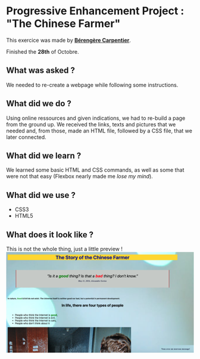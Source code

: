 # Progressive Enhancement Project : "The Chinese Farmer"

This exercice was made by [**Bérengère Carpentier**](https://github.com/carpentierberengere/ "GitHub Profile").

Finished the **28th** of Octobre.

## What was asked ? 

We needed to re-create a webpage while following some instructions. 

## What did we do ? 

Using online ressources and given indications, we had to re-build a page from the ground up. We received the links, texts and pictures that we needed and, from those, made an HTML file, followed by a CSS file, that we later connected. 

## What did we learn ?

We learned some basic HTML and CSS commands, as well as some that were not that easy (Flexbox nearly made me *lose my mind*).

## What did we use ? 

* CSS3
* HTML5

## What does it look like ? 

This is not the whole thing, just a little preview ! 
![PREVIEW](https://raw.githubusercontent.com/carpentierberengere/progressive-enhancement/main/preview.png)
